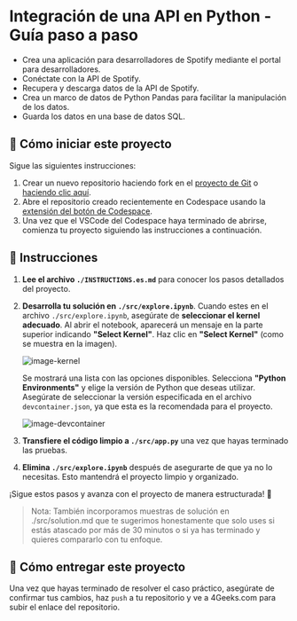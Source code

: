 <!-- hide -->
# Integración de una API en Python - Guía paso a paso
<!-- endhide -->

- Crea una aplicación para desarrolladores de Spotify mediante el portal para desarrolladores.
- Conéctate con la API de Spotify.
- Recupera y descarga datos de la API de Spotify.
- Crea un marco de datos de Python Pandas para facilitar la manipulación de los datos.
- Guarda los datos en una base de datos SQL.

## 🌱 Cómo iniciar este proyecto

Sigue las siguientes instrucciones:

1. Crear un nuevo repositorio haciendo fork en el [proyecto de Git](https://github.com/4GeeksAcademy/interacting-with-api-python-project-tutorial) o [haciendo clic aquí](https://github.com/4GeeksAcademy/interacting-with-api-python-project-tutorial/fork).
2. Abre el repositorio creado recientemente en Codespace usando la [extensión del botón de Codespace](https://docs.github.com/es/codespaces/developing-in-a-codespace/creating-a-codespace-for-a-repository#creating-a-codespace-for-a-repository).
3. Una vez que el VSCode del Codespace haya terminado de abrirse, comienza tu proyecto siguiendo las instrucciones a continuación.

## 📝 Instrucciones

1. **Lee el archivo `./INSTRUCTIONS.es.md`** para conocer los pasos detallados del proyecto.  
2. **Desarrolla tu solución en `./src/explore.ipynb`**. Cuando estes en el archivo `./src/explore.ipynb`, asegúrate de **seleccionar el kernel adecuado**. Al abrir el notebook, aparecerá un mensaje en la parte superior indicando **"Select Kernel"**. Haz clic en **"Select Kernel"** (como se muestra en la imagen).       

    ![image-kernel](https://github.com/4GeeksAcademy/probability-exercises-project-in-python/blob/main/assets/image-kernel.png?raw=true)

    Se mostrará una lista con las opciones disponibles. Selecciona **"Python Environments"** y elige la versión de Python que deseas utilizar. Asegúrate de seleccionar la versión especificada en el archivo `devcontainer.json`, ya que esta es la recomendada para el proyecto.


    ![image-devcontainer](https://github.com/4GeeksAcademy/probability-exercises-project-in-python/blob/main/assets/devcontainer-image.png?raw=true)
    
3. **Transfiere el código limpio a `./src/app.py`** una vez que hayas terminado las pruebas.  
4. **Elimina `./src/explore.ipynb`** después de asegurarte de que ya no lo necesitas. Esto mantendrá el proyecto limpio y organizado.  

¡Sigue estos pasos y avanza con el proyecto de manera estructurada! 🚀

> Nota: También incorporamos muestras de solución en ./src/solution.md que te sugerimos honestamente que solo uses si estás atascado por más de 30 minutos o si ya has terminado y quieres compararlo con tu enfoque.

## 🚛 Cómo entregar este proyecto

Una vez que hayas terminado de resolver el caso práctico, asegúrate de confirmar tus cambios, haz `push` a tu repositorio y ve a 4Geeks.com para subir el enlace del repositorio.


